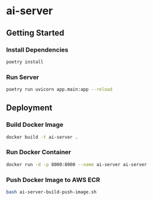 # ai-server

## Getting Started

### Install Dependencies

```bash
poetry install
```

### Run Server

```bash
poetry run uvicorn app.main:app --reload
```

## Deployment

### Build Docker Image

```bash
docker build -t ai-server .
```

### Run Docker Container

```bash
docker run -d -p 8000:8000 --name ai-server ai-server
```

### Push Docker Image to AWS ECR

```bash
bash ai-server-build-push-image.sh
```
